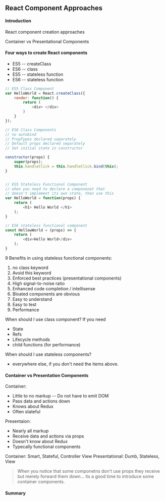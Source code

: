 React Component Approaches
-----------------------------


#### Introduction

React component creation approaches

Container vs Presentational Components

#### Four ways to create React components

- ES5 -- createClass
- ES6 -- class
- ES5 -- stateless function
- ES6 -- stateless function


```js
// ES5 Class Component
var HelloWorld = React.createClass({
	render: function() {
		return (
			<div> </div>
		)
	}
});

// ES6 Class Components
// no autobind
// PropTypes declared separately
// Default props declared separately
// Set initial state in constructor

constructor(props) {
	super(props);
	this.handleClick = this.handleClick.bind(this);
}


// ES5 Stateless Functional Component
// when you need to declare a componenet that
// doesn't implement its own state, then use this
var HelloWorld = function(props) {
	return (
		<h1> Hello World </h1>
	);
}

// ES6 stateless functional component
const HellowWorld = (props) => {
	return (
		<div>Hello World</div>
	);
}
```

9 Benefits in using stateless functional components:

1. no class keyword
2. Avoid this keyword
3. Enforced best practices (presentational components)
4. High signal-to-noise ratio
5. Enhanced code completion / intellisense
6. Bloated components are obvious
7. Easy to understand
8. Easy to test
9. Performance


When should I use class component? If you need

- State
- Refs
- Lifecycle methods
- child functions (for performance)

When should I use stateless components?

- everywhere else, if you don't need the items above.


#### Container vs Presentation Components

Container:

- Little to no markup -- Do not have to emit DOM
- Pass data and actions down
- Knows about Redux
- Often stateful


Presentaion:
- Nearly all markup
- Receive data and actions via props
- Doesn't know about Redux
- Typecally functional components


Container: Smart, Stateful, Controller View
Presentational: Dumb, Stateless, View

> When you notice that some componetns don't use props they receive but merely forward them down... its a good time to introduce some container components.

#### Summary

